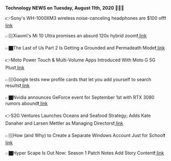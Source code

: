 <b>Technology NEWS on Tuesday, August 11th, 2020</b> 📡📡📡 

👉Sony's WH-1000XM3 wireless noise-canceling headphones are $100 off❗️<a href='https://techblock.club/?p=6529'> link</a>

👉🏽Xiaomi's Mi 10 Ultra promises an absurd 120x hybrid zoom❗️<a href='https://techblock.club/?p=6531'> link</a>

👉🏿The Last of Us Part 2 Is Getting a Grounded and Permadeath Mode❗️<a href='https://techblock.club/?p=6533'> link</a>

👉Moto Power Touch & Multi-Volume Apps Introduced With Moto G 5G Plus❗️<a href='https://techblock.club/?p=6535'> link</a>

👉🏽Google tests new profile cards that let you add yourself to search results❗️<a href='https://techblock.club/?p=6537'> link</a>

👉🏿Nvidia announces GeForce event for September 1st with RTX 3080 rumors abound❗️<a href='https://techblock.club/?p=6539'> link</a>

👉S2G Ventures Launches Oceans and Seafood Strategy; Adds Kate Danaher and Larsen Mettler as Managing Directors❗️<a href='https://techblock.club/?p=6541'> link</a>

👉🏽How (and Why) to Create a Separate Windows Account Just for School❗️<a href='https://techblock.club/?p=6543'> link</a>

👉🏿Hyper Scape Is Out Now: Season 1 Patch Notes Add Story Content❗️<a href='https://techblock.club/?p=6545'> link</a>

